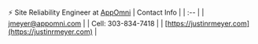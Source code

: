 ⚡ Site Reliability Engineer at [AppOmni](https://appomni.com)
| Contact Info |
| :-- |
| [jmeyer@appomni.com](mailto:jmeyer@appomni.com) |
| Cell: 303-834-7418 |
| [https://justinrmeyer.com](https://justinrmeyer.com) |
